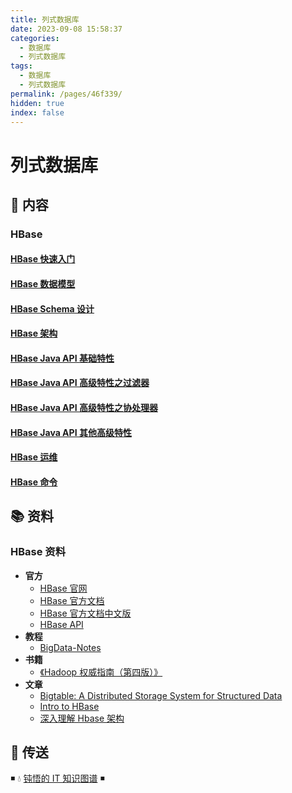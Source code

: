 ```yaml
---
title: 列式数据库
date: 2023-09-08 15:58:37
categories:
  - 数据库
  - 列式数据库
tags:
  - 数据库
  - 列式数据库
permalink: /pages/46f339/
hidden: true
index: false
---
```


# 列式数据库

## 📖 内容

### HBase

#### [HBase 快速入门](01.HBase/01.HBase快速入门.md)

#### [HBase 数据模型](01.HBase/02.HBase数据模型.md)

#### [HBase Schema 设计](01.HBase/03.HBaseSchema设计.md)

#### [HBase 架构](01.HBase/04.HBase架构.md)

#### [HBase Java API 基础特性](01.HBase/10.HBaseJavaApi基础特性.md)

#### [HBase Java API 高级特性之过滤器](01.HBase/11.HBaseJavaApi高级特性之过滤器.md)

#### [HBase Java API 高级特性之协处理器](01.HBase/12.HBaseJavaApi高级特性之协处理器.md)

#### [HBase Java API 其他高级特性](01.HBase/13.HBaseJavaApi其他高级特性.md)

#### [HBase 运维](01.HBase/21.HBase运维.md)

#### [HBase 命令](01.HBase/22.HBase命令.md)

## 📚 资料

### HBase 资料

- **官方**
  - [HBase 官网](http://hbase.apache.org/)
  - [HBase 官方文档](https://hbase.apache.org/book.html)
  - [HBase 官方文档中文版](http://abloz.com/hbase/book.html)
  - [HBase API](https://hbase.apache.org/apidocs/index.html)
- **教程**
  - [BigData-Notes](https://github.com/heibaiying/BigData-Notes)
- **书籍**
  - [《Hadoop 权威指南（第四版）》](https://item.jd.com/12109713.html)
- **文章**
  - [Bigtable: A Distributed Storage System for Structured Data](https://static.googleusercontent.com/media/research.google.com/zh-CN//archive/bigtable-osdi06.pdf)
  - [Intro to HBase](https://www.slideshare.net/alexbaranau/intro-to-hbase)
  - [深入理解 Hbase 架构](https://segmentfault.com/a/1190000019959411)

## 🚪 传送

◾ 💧 [钝悟的 IT 知识图谱](https://dunwu.github.io/waterdrop/) ◾